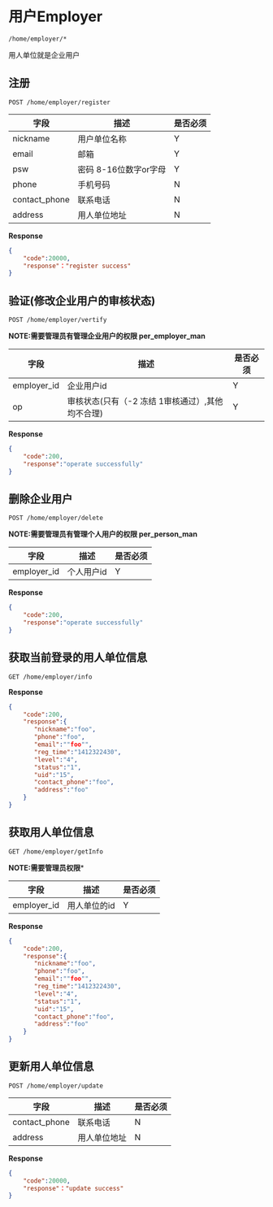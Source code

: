用户Employer
===
`/home/employer/*`

用人单位就是企业用户

## 注册    
`POST /home/employer/register` 

字段  |描述 |  是否必须 
------------ | -------------| -------------
nickname | 用户单位名称     | Y
email|  邮箱      | Y
psw  | 密码 8-16位数字or字母   | Y
phone| 手机号码 | N
contact_phone | 联系电话 | N
address  |用人单位地址 | N

**Response**  

```json
{
    "code":20000,
    "response"："register success"
}
```


## 验证(修改企业用户的审核状态)
`POST /home/employer/vertify`

**NOTE:需要管理员有管理企业用户的权限 per_employer_man**

字段  |描述 |  是否必须 
------------ | -------------| -------------
employer_id | 企业用户id  | Y
op | 审核状态(只有（-2 冻结  1审核通过）,其他均不合理) | Y

**Response**  

```json  
{
    "code":200,
    "response":"operate successfully"
}
```


## 删除企业用户
`POST /home/employer/delete`

**NOTE:需要管理员有管理个人用户的权限 per_person_man**

字段  |描述 |  是否必须 
------------ | -------------| -------------
employer_id | 个人用户id  | Y

**Response**  

```json  
{
    "code":200,
    "response":"operate successfully"
}
```



## 获取当前登录的用人单位信息
`GET /home/employer/info`

**Response**  

```json  
{
    "code":200,
    "response":{
       "nickname":"foo",
       "phone":"foo",
       "email":""foo"",
       "reg_time":"1412322430",
       "level":"4",
       "status":"1",
       "uid":"15",
       "contact_phone":"foo",
       "address":"foo"
    }
}
```


## 获取用人单位信息
`GET /home/employer/getInfo`

**NOTE:需要管理员权限***

字段  |描述 |  是否必须 
------------ | -------------| -------------
employer_id | 用人单位的id     | Y

**Response**  

```json  
{
    "code":200,
    "response":{
       "nickname":"foo",
       "phone":"foo",
       "email":""foo"",
       "reg_time":"1412322430",
       "level":"4",
       "status":"1",
       "uid":"15",
       "contact_phone":"foo",
       "address":"foo"
    }
}
```


## 更新用人单位信息
`POST /home/employer/update`

字段  |描述 |  是否必须 
------------ | -------------| -------------
contact_phone | 联系电话 | N
address  |用人单位地址 | N

 **Response**  

```json  
{
    "code":20000,
    "response"："update success"
}
```
 



 



